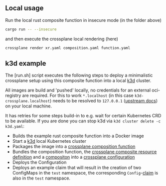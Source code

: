 ## Local usage

Run the local rust composite function in insecure mode (in the folder above)

```bash
cargo run -- --insecure
```

and then execute the crossplane local rendering (here)

```bash
crossplane render xr.yaml composition.yaml function.yaml
```

## k3d example

The [run.sh] script executes the following steps to deploy a minimalistic crossplane setup
using this composite function into a local [k3d](https://k3d.io/) cluster.

All images are build and 'pushed' locally, no credentials for an external oci-registry are required.
For this to work `*.localhost` (in this case `k3d-crossplane.localhost`) needs to be resolved to
`127.0.0.1` ([upstream docs](https://k3d.io/v5.6.0/usage/registries/#preface-referencing-local-registries)) on your local machine.

It has retries for some steps build-in to e.g. wait for certain Kubernetes CRD to be available.
If you are done you can stop k3d via `k3d cluster delete -c k3d.yaml`:

- Builds the example rust composite function into a Docker image
- Start a [k3d](https://k3d.io/) local Kubernetes cluster
- Packages the image into a [crossplane composition function](https://docs.crossplane.io/latest/concepts/compositions/#how-composition-functions-work)
- Bundles the composition function, the [crossplane composite resource definition](https://docs.crossplane.io/latest/concepts/composite-resource-definitions/)
  and a [compositon](https://docs.crossplane.io/latest/concepts/compositions/) into a [crossplane configuration](https://docs.crossplane.io/latest/concepts/packages/)
- Deploys the Configuration
- Deploys an example claim that will result in the creation of two ConfigMaps in the `test` namespace, the corresponding
  `Config`-[claim](https://docs.crossplane.io/latest/concepts/claims/) is also in the `test` namespace.
